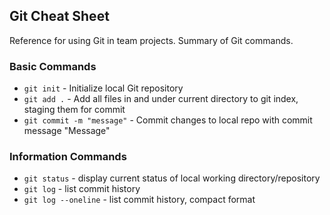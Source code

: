 ## Git Cheat Sheet

Reference for using Git in team projects.
Summary of Git commands.

### Basic Commands
* `git init` - Initialize local Git repository
* `git add .` - Add all files in and under current directory to git index, staging them for commit
* `git commit -m "message"` - Commit changes to local repo with commit message "Message"

### Information Commands
* `git status` - display current status of local working directory/repository
* `git log` - list commit history
* `git log --oneline` - list commit history, compact format
